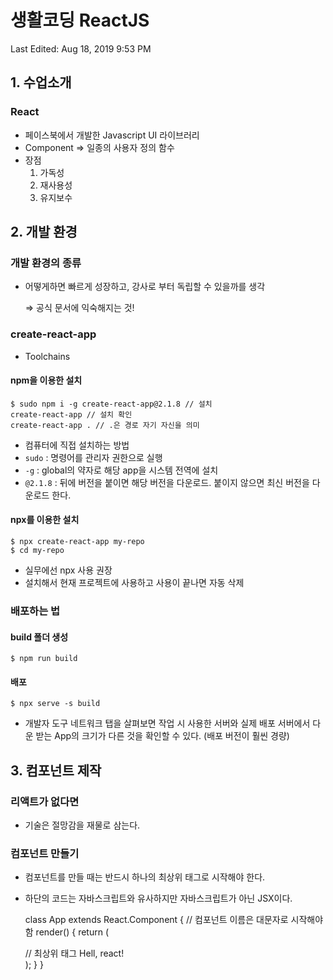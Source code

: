 # 생활코딩 ReactJS

Last Edited: Aug 18, 2019 9:53 PM

## 1. 수업소개

### React

- 페이스북에서 개발한 Javascript UI 라이브러리
- Component ⇒ 일종의 사용자 정의 함수
- 장점
    1. 가독성
    2. 재사용성
    3. 유지보수

## 2. 개발 환경

### 개발 환경의 종류

- 어떻게하면 빠르게 성장하고, 강사로 부터 독립할 수 있을까를 생각

    ⇒ 공식 문서에 익숙해지는 것!

### create-react-app

- Toolchains

#### npm을 이용한 설치

    $ sudo npm i -g create-react-app@2.1.8 // 설치
    create-react-app // 설치 확인
    create-react-app . // .은 경로 자기 자신을 의미

- 컴퓨터에 직접 설치하는 방법
- `sudo` : 명령어를 관리자 권한으로 실행
- `-g` : global의 약자로 해당 app을 시스템 전역에 설치
- `@2.1.8` : 뒤에 버전을 붙이면 해당 버전을 다운로드. 붙이지 않으면 최신 버전을 다운로드 한다.

#### npx를 이용한 설치

    $ npx create-react-app my-repo
    $ cd my-repo

- 실무에선 npx 사용 권장
- 설치해서 현재 프로젝트에 사용하고 사용이 끝나면 자동 삭제

### 배포하는 법

#### build 폴더 생성

    $ npm run build

#### 배포

    $ npx serve -s build

- 개발자 도구 네트워크 탭을 살펴보면 작업 시 사용한 서버와 실제 배포 서버에서 다운 받는 App의 크기가 다른 것을 확인할 수 있다. (배포 버전이 훨씬 경량)

## 3. 컴포넌트 제작

### 리액트가 없다면

- 기술은 절망감을 재물로 삼는다.

### 컴포넌트 만들기

- 컴포넌트를 만들 때는 반드시 하나의 최상위 태그로 시작해야 한다.
- 하단의 코드는 자바스크립트와 유사하지만 자바스크립트가 아닌 JSX이다.

    class App extends React.Component { // 컴포넌트 이름은 대문자로 시작해야 함
      render() {
        return (
          <div className="App"> // 최상위 태그
            Hell, react!
          </div>
        );
      }
    }